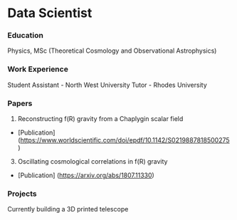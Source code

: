 # Data Scientist

### Education
Physics, MSc (Theoretical Cosmology and Observational Astrophysics)

### Work Experience
Student Assistant -  North West University
Tutor - Rhodes University

### Papers
1. Reconstructing f(R) gravity from a Chaplygin scalar field
- [Publication] (https://www.worldscientific.com/doi/epdf/10.1142/S0219887818500275)
3. Oscillating cosmological correlations in f(R) gravity
- [Publication] (https://arxiv.org/abs/1807.11330)

### Projects
Currently building a 3D printed telescope
